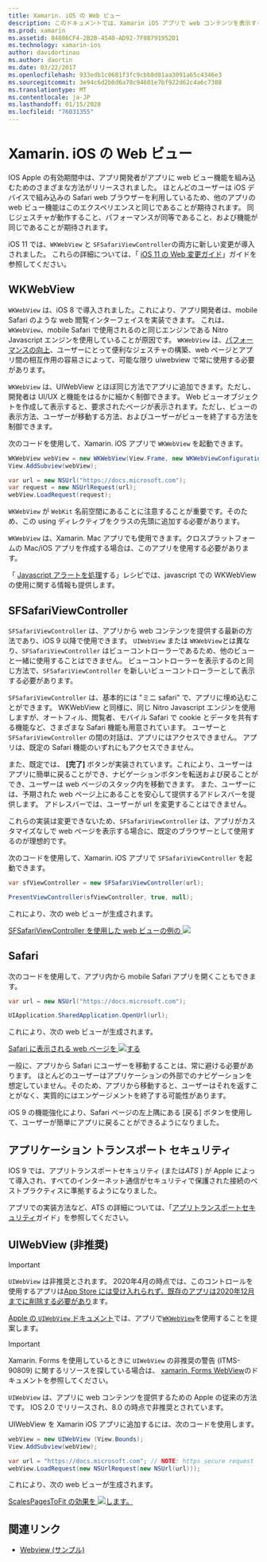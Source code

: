 ```yaml
---
title: Xamarin. iOS の Web ビュー
description: このドキュメントでは、Xamarin iOS アプリで web コンテンツを表示するさまざまな方法について説明します。 WKWebView、SFSafariViewController、Safari、およびアプリトランスポートのセキュリティについて説明します。
ms.prod: xamarin
ms.assetid: 84886CF4-2B2B-4540-AD92-7F0B791952D1
ms.technology: xamarin-ios
author: davidortinau
ms.author: daortin
ms.date: 03/22/2017
ms.openlocfilehash: 933edb1c0681f3fc9cbb8d81aa3091a65c4346e3
ms.sourcegitcommit: 3e94c6d2b6d6a70c94601e7bf922d62c4a6c7308
ms.translationtype: MT
ms.contentlocale: ja-JP
ms.lasthandoff: 01/15/2020
ms.locfileid: "76031355"
---
```

# <a name="web-views-in-xamarinios"></a>Xamarin. iOS の Web ビュー

IOS Apple の有効期間中は、アプリ開発者がアプリに web ビュー機能を組み込むためのさまざまな方法がリリースされました。 ほとんどのユーザーは iOS デバイスで組み込みの Safari web ブラウザーを利用しているため、他のアプリの web ビュー機能はこのエクスペリエンスと同じであることが期待されます。 同じジェスチャが動作すること、パフォーマンスが同等であること、および機能が同じであることが期待されます。

iOS 11 では、`WKWebView` と `SFSafariViewController`の両方に新しい変更が導入されました。 これらの詳細については、「 [iOS 11 の Web 変更ガイド](~/ios/platform/introduction-to-ios11/web.md)」ガイドを参照してください。

## <a name="wkwebview"></a>WKWebView

`WKWebView` は、iOS 8 で導入されました。これにより、アプリ開発者は、mobile Safari のような web 閲覧インターフェイスを実装できます。 これは、`WKWebView`、mobile Safari で使用されるのと同じエンジンである Nitro Javascript エンジンを使用していることが原因です。 `WKWebView` は、[パフォーマンスの向上](http://blog.initlabs.com/post/100113463211/wkwebview-vs-uiwebview)、ユーザーにとって便利なジェスチャの構築、web ページとアプリ間の相互作用の容易さによって、可能な限り uiwebview で常に使用する必要があります。
  
`WKWebView` は、UIWebView とほぼ同じ方法でアプリに追加できます。ただし、開発者は UI/UX と機能をはるかに細かく制御できます。 Web ビューオブジェクトを作成して表示すると、要求されたページが表示されます。ただし、ビューの表示方法、ユーザーが移動する方法、およびユーザーがビューを終了する方法を制御できます。  

次のコードを使用して、Xamarin. iOS アプリで `WKWebView` を起動できます。

```csharp
WKWebView webView = new WKWebView(View.Frame, new WKWebViewConfiguration());
View.AddSubview(webView);

var url = new NSUrl("https://docs.microsoft.com");
var request = new NSUrlRequest(url);
webView.LoadRequest(request);
```

`WKWebView` が `WebKit` 名前空間にあることに注意することが重要です。そのため、この using ディレクティブをクラスの先頭に追加する必要があります。

`WKWebView` は、Xamarin. Mac アプリでも使用できます。クロスプラットフォームの Mac/iOS アプリを作成する場合は、このアプリを使用する必要があります。

「 [Javascript アラートを処理](https://github.com/xamarin/recipes/tree/master/Recipes/ios/content_controls/web_view/handle_javascript_alerts)する」レシピでは、javascript での WKWebView の使用に関する情報も提供します。

## <a name="sfsafariviewcontroller"></a>SFSafariViewController

 `SFSafariViewController` は、アプリから web コンテンツを提供する最新の方法であり、iOS 9 以降で使用できます。 `UIWebView` または `WKWebView`とは異なり、`SFSafariViewController` はビューコントローラーであるため、他のビューと一緒に使用することはできません。 ビューコントローラーを表示するのと同じ方法で、`SFSafariViewController` を新しいビューコントローラーとして表示する必要があります。

 `SFSafariViewController` は、基本的には "ミニ safari" で、アプリに埋め込むことができます。 WKWebView と同様に、同じ Nitro Javascript エンジンを使用しますが、オートフィル、閲覧者、モバイル Safari で cookie とデータを共有する機能など、さまざまな Safari 機能も用意されています。 ユーザーと `SFSafariViewController` の間の対話は、アプリにはアクセスできません。 アプリは、既定の Safari 機能のいずれにもアクセスできません。

また、既定では、 **[完了]** ボタンが実装されています。これにより、ユーザーはアプリに簡単に戻ることができ、ナビゲーションボタンを転送および戻ることができ、ユーザーは web ページのスタック内を移動できます。 また、ユーザーには、予期された web ページ上にあることを安心して提供するアドレスバーを提供します。 アドレスバーでは、ユーザーが url を変更することはできません。 

これらの実装は変更できないため、`SFSafariViewController` は、アプリがカスタマイズなしで web ページを表示する場合に、既定のブラウザーとして使用するのが理想的です。

次のコードを使用して、Xamarin. iOS アプリで `SFSafariViewController` を起動できます。

```csharp
var sfViewController = new SFSafariViewController(url);

PresentViewController(sfViewController, true, null);
```

これにより、次の web ビューが生成されます。

[SFSafariViewController を使用した web ビューの例の ![](webview-images/sfsafariviewcontroller.png)](webview-images/sfsafariviewcontroller.png#lightbox)

## <a name="safari"></a>Safari

次のコードを使用して、アプリ内から mobile Safari アプリを開くこともできます。

```csharp
var url = new NSUrl("https://docs.microsoft.com");

UIApplication.SharedApplication.OpenUrl(url);
```

これにより、次の web ビューが生成されます。

[Safari に表示される web ページを ![する](webview-images/safari.png)](webview-images/safari.png#lightbox)

一般に、アプリから Safari にユーザーを移動することは、常に避ける必要があります。 ほとんどのユーザーはアプリケーションの外部でのナビゲーションを想定していません。そのため、アプリから移動すると、ユーザーはそれを返すことがなく、実質的にはエンゲージメントを終了する可能性があります。

iOS 9 の機能強化により、Safari ページの左上隅にある [戻る] ボタンを使用して、ユーザーが簡単にアプリに戻ることができるようになりました。

## <a name="app-transport-security"></a>アプリケーション トランスポート セキュリティ

IOS 9 では、アプリトランスポートセキュリティ (または*ATS* ) が Apple によって導入され、すべてのインターネット通信がセキュリティで保護された接続のベストプラクティスに準拠するようになりました。

アプリでの実装方法など、ATS の詳細については、「[アプリトランスポートセキュリティ](~/ios/app-fundamentals/ats.md)ガイド」を参照してください。

## <a name="uiwebview-deprecated"></a>UIWebView (非推奨)

> [!IMPORTANT]
> `UIWebView` は非推奨とされます。 2020年4月の時点では、このコントロールを使用するアプリは[App Store には受け入れられず、既存のアプリは2020年12月までに削除する必要があり](https://developer.apple.com/news/?id=12232019b)ます。
> 
> [Apple の `UIWebView` ドキュメント](https://developer.apple.com/documentation/uikit/uiwebview)では、アプリで[`WKWebView`](#wkwebview)を使用することを提案します。

> [!IMPORTANT]
> Xamarin. Forms を使用しているときに `UIWebView` の非推奨の警告 (ITMS-90809) に関するリソースを探している場合は、 [xamarin. Forms WebView](~/xamarin-forms/user-interface/webview.md#uiwebview-deprecation-and-app-store-rejection-itms-90809)のドキュメントを参照してください。

`UIWebView` は、アプリに web コンテンツを提供するための Apple の従来の方法です。 IOS 2.0 でリリースされ、8.0 の時点で非推奨とされています。

UIWebView を Xamarin iOS アプリに追加するには、次のコードを使用します。

```csharp
webView = new UIWebView (View.Bounds);
View.AddSubview(webView);

var url = "https://docs.microsoft.com"; // NOTE: https secure request
webView.LoadRequest(new NSUrlRequest(new NSUrl(url)));
```

これにより、次の web ビューが生成されます。

[ScalesPagesToFit の効果を ![します。](webview-images/webview.png)](webview-images/webview.png#lightbox)

## <a name="related-links"></a>関連リンク

- [Webview (サンプル)](https://docs.microsoft.com/samples/xamarin/ios-samples/webview)
